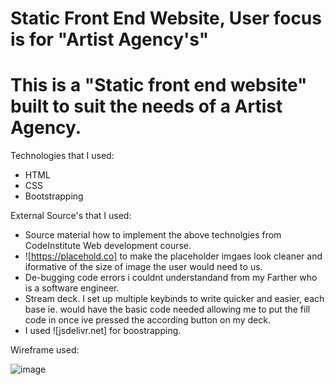 # Static Front End Website, User focus is for "Artist Agency's" 

# This is a "Static front end website" built to suit the needs of a Artist Agency.

Technologies that I used:
* HTML
* CSS
* Bootstrapping

External Source's that I used:

* Source material how to implement the above technolgies from CodeInstitute Web development course.
* ![https://placehold.co] to make the placeholder imgaes look cleaner and iformative of the size of image the user would need to us.
* De-bugging code errors i couldnt understandand from my Farther who is a software engineer.
* Stream deck. I set up multiple keybinds to write quicker and easier, each base ie. <a> would have the basic code needed allowing me to put the fill code in once ive pressed the according button on my deck.
* I used ![jsdelivr.net] for boostrapping. 


Wireframe used:

![image](https://github.com/user-attachments/assets/cbc98692-131f-426b-bb6e-bece76db3c0b)
